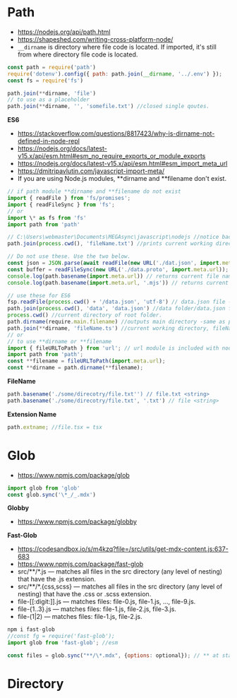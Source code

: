 # Path

- https://nodejs.org/api/path.html
- https://shapeshed.com/writing-cross-platform-node/
- `__dirname` is directory where file code is located. If imported, it's still from where directory file code is located.

```js
const path = require('path')
require('dotenv').config({ path: path.join(__dirname, '../.env') });
const fs = require('fs')

path.join(**dirname, 'file')
// to use as a placeholder
path.join(**dirname, '', 'somefile.txt') //closed single qoutes.
```

**ES6**

- https://stackoverflow.com/questions/8817423/why-is-dirname-not-defined-in-node-repl
- https://nodejs.org/docs/latest-v15.x/api/esm.html#esm_no_require_exports_or_module_exports
- https://nodejs.org/docs/latest-v15.x/api/esm.html#esm_import_meta_url
- https://dmitripavlutin.com/javascript-import-meta/
- If you are using Node.js modules, **dirname and **filename don't exist.

```js
// if path module **dirname and **filename do not exist
import { readFile } from 'fs/promises';
import { readFileSync } from 'fs';
// or
import \* as fs from 'fs'
import path from 'path'

// C:\Users\webmaster\Documents\MEGAsync\javascript\nodejs //notice backslashes are windows. -do not use.
path.join(process.cwd(), 'fileName.txt') //prints current working directory + fileName.txt

// Do not use these. Use the two below.
const json = JSON.parse(await readFile(new URL('./dat.json', import.meta.url)));
const buffer = readFileSync(new URL('./data.proto', import.meta.url));
console.log(path.basename(import.meta.url)) // returns current file name and ext.
console.log(path.basename(import.meta.url, '.mjs')) // returns current file name.

// use these for ES6
fsp.readFile(process.cwd() + '/data.json', 'utf-8') // data.json file -don't forget the forward slash!.
path.join(process.cwd(), 'data', 'data.json') //data folder/data.json file.
process.cwd() //current directory of root folder.
path.dirname(require.main.filename) //outputs main directory -same as process.cwd()
path.join(**dirname, 'fileName.ts') //current working directory, fileName.ts
// or
// to use **dirname or **filename
import { fileURLToPath } from 'url'; // url module is included with node
import path from 'path';
const **filename = fileURLToPath(import.meta.url);
const **dirname = path.dirname(**filename);
```

**FileName**

```js
path.basename('./some/direcotry/file.txt'') // file.txt <string>
path.basename('./some/direcotry/file.txt', '.txt') // file <string>
```

**Extension Name**

```js
path.extname; //file.tsx = tsx
```

# Glob

- https://www.npmjs.com/package/glob

```js
import glob from 'glob'
const glob.sync('\*_/_.mdx')
```

**Globby**

- https://www.npmjs.com/package/globby

**Fast-Glob**

- https://codesandbox.io/s/m4kzq?file=/src/utils/get-mdx-content.js:637-683
- https://www.npmjs.com/package/fast-glob
- src/\*\*/\*.js — matches all files in the src directory (any level of nesting) that have the .js extension.
- src/\*\*/\*.{css,scss} — matches all files in the src directory (any level of nesting) that have the .css or .scss extension.
- file-[[:digit:]].js — matches files: file-0.js, file-1.js, …, file-9.js.
- file-{1..3}.js — matches files: file-1.js, file-2.js, file-3.js.
- file-(1|2) — matches files: file-1.js, file-2.js.

```js
npm i fast-glob
//const fg = require('fast-glob');
import glob from 'fast-glob'; //esm

const files = glob.sync("**/\*.mdx", {options: optional}); // ** at start means cwd. -is the root
```

# Directory
